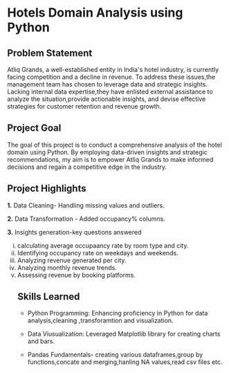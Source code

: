 # Hotels Domain Analysis using Python
## Problem Statement
Atliq Grands, a well-established entity in India's hotel industry, is currently facing competition and a decline in revenue. To address these issues,the management team has chosen to leverage data and strategic insights. Lacking internal data expertise,they have enlisted external assistance to analyze the situation,provide actionable insights, and devise effective strategies for customer retention and revenue growth.

## Project Goal
The goal of this project is to conduct a comprehensive analysis of the hotel domain using Python. By employing data-driven insights and strategic recommendations, my aim is to empower Atliq Grands to make informed decisions and regain a competitive edge in the industry.

## Project Highlights
**1.** Data Cleaning- Handling missing values and outliers.

**2.** Data Transformation - Added occupancy% columns.

**3.** Insights generation-key questions answered
                        <ol type="i">
                                    <li> calculating average occupaancy rate by room type and city.</li>
                                    <li>Identifying occupancy rate on weekdays and weekends.</li>
                                    <li>Analyzing revenue generated per city.</li>
                                    <li>Analyzing monthly revenue trends.</li>
                                    <li>Assessing revenue by booking platforms.</li>
## Skills Learned
* Python Programming: Enhancing proficiency in Python for data analysis,cleaning ,transforamtion and visualization.

* Data Viusualization: Leveraged Matplotlib library for creating charts and bars.

* Pandas Fundamentals- creating various dataframes,group by functions,concate and merging,hanling NA values,read csv files etc.
